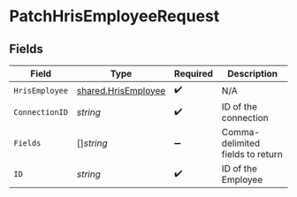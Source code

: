 # PatchHrisEmployeeRequest


## Fields

| Field                                                             | Type                                                              | Required                                                          | Description                                                       |
| ----------------------------------------------------------------- | ----------------------------------------------------------------- | ----------------------------------------------------------------- | ----------------------------------------------------------------- |
| `HrisEmployee`                                                    | [shared.HrisEmployee](../../../pkg/models/shared/hrisemployee.md) | :heavy_check_mark:                                                | N/A                                                               |
| `ConnectionID`                                                    | *string*                                                          | :heavy_check_mark:                                                | ID of the connection                                              |
| `Fields`                                                          | []*string*                                                        | :heavy_minus_sign:                                                | Comma-delimited fields to return                                  |
| `ID`                                                              | *string*                                                          | :heavy_check_mark:                                                | ID of the Employee                                                |